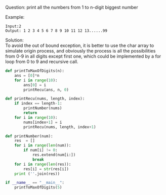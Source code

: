 Question: print all the numbers from 1 to n-digit biggest number

Example:
```
Input:2
Output: 1 2 3 4 5 6 7 8 9 10 11 12 13......99
```

Solution:  
To avoid the out of bound exception, it is better to use the char array to simulate origin process, and obviously the process is all the possibilities from 0-9 in all digits except first one, which could be implemented by a for loop from 0 to 9 and recursive call.
```python
def printToMaxOfDigits(n):
    ans = [0]*n
    for i in range(10):
        ans[0] = i
        printRecu(ans, n, 0)

def printRecu(nums, length, index):
    if index == length-1:
        printNumber(nums)
        return
    for i in range(10):
        nums[index+1] = i
        printRecu(nums, length, index+1)

def printNumber(num):
    res  = []
    for i in range(len(num)):
        if num[i] != 0:
            res.extend(num[i:])
            break
    for i in range(len(res)):
        res[i] = str(res[i])
    print (''.join(res))

if __name__ == "__main__":
    printToMaxOfDigits(5)
```